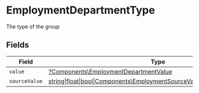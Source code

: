 # EmploymentDepartmentType

The type of the group


## Fields

| Field                                                                                                                                  | Type                                                                                                                                   | Required                                                                                                                               | Description                                                                                                                            | Example                                                                                                                                |
| -------------------------------------------------------------------------------------------------------------------------------------- | -------------------------------------------------------------------------------------------------------------------------------------- | -------------------------------------------------------------------------------------------------------------------------------------- | -------------------------------------------------------------------------------------------------------------------------------------- | -------------------------------------------------------------------------------------------------------------------------------------- |
| `value`                                                                                                                                | [?Components\EmploymentDepartmentValue](../../Models/Components/EmploymentDepartmentValue.md)                                          | :heavy_minus_sign:                                                                                                                     | N/A                                                                                                                                    | team                                                                                                                                   |
| `sourceValue`                                                                                                                          | [string\|float\|bool\|Components\EmploymentSourceValueDepartment4\|array\|null](../../Models/Components/EmploymentDepartmentSourceValue.md) | :heavy_minus_sign:                                                                                                                     | N/A                                                                                                                                    |                                                                                                                                        |